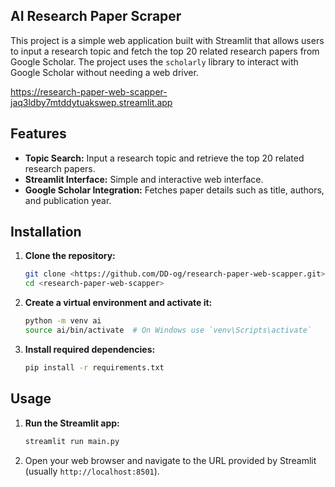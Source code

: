 ## AI Research Paper Scraper

This project is a simple web application built with Streamlit that allows users to input a research topic and fetch the top 20 related research papers from Google Scholar. The project uses the `scholarly` library to interact with Google Scholar without needing a web driver.

https://research-paper-web-scapper-jaq3ldby7mtddytuakswep.streamlit.app


## Features

- **Topic Search:** Input a research topic and retrieve the top 20 related research papers.
- **Streamlit Interface:** Simple and interactive web interface.
- **Google Scholar Integration:** Fetches paper details such as title, authors, and publication year.



## Installation

1. **Clone the repository:**

   ```bash
   git clone <https://github.com/DD-og/research-paper-web-scapper.git>
   cd <research-paper-web-scapper>
   ```

2. **Create a virtual environment and activate it:**

   ```bash
   python -m venv ai
   source ai/bin/activate  # On Windows use `venv\Scripts\activate`
   ```

3. **Install required dependencies:**

   ```bash
   pip install -r requirements.txt
   ```


## Usage

1. **Run the Streamlit app:**

   ```bash
   streamlit run main.py
   ```

2. Open your web browser and navigate to the URL provided by Streamlit (usually `http://localhost:8501`).
